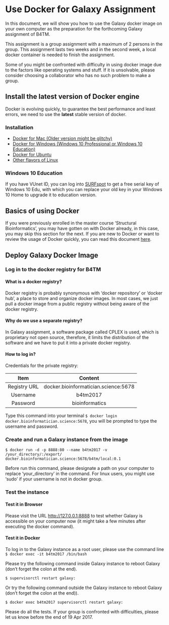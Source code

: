 # Use Docker for Galaxy Assignment

In this document, we will show you how to use the Galaxy docker image on your own computer as the preparation for
the forthcoming Galaxy assignment of B4TM.

This assignment is a group assignment with a maximum of 2 persons in the group. This assignment lasts two weeks
and in the second week, a local docker container is needed to finish the assignment. 

Some of you might be confronted with difficulty in using docker image due to the factors like operating systems
and stuff. If it is unsolvable, please consider choosing a collaborator who has no such problem to make a group.

## Install the latest version of Docker engine

Docker is evolving quickly, to guarantee the best performance and least errors, we need to use the **latest**
stable version of docker. 

### Installation

* [Docker for Mac (Older version might be glitchy)](https://docs.docker.com/docker-for-mac/install/#download-docker-for-mac)
* [Docker for Windows (Windows 10 Professional or Windows 10 Education)](https://docs.docker.com/docker-for-windows/install/)
* [Docker for Ubuntu](https://docs.docker.com/engine/installation/linux/ubuntu/)
* [Other flavors of Linux](https://docs.docker.com/engine/installation/)

### Windows 10 Education

 If you have VUnet ID, you can log into [SURFspot](https://www.surfspot.nl/) to get a free serial key of Windows
 10 Edu, with which you can replace your old key in your Windows 10 Home to upgrade it to education version.
 
## Basics of using Docker

 If you were previously enrolled in the master course ‘Structural Bioinformatics’, you may have gotten on with
 Docker already, in this case, you may skip this section for the next. If you are new to Docker or want to
 review the usage of Docker quickly, you can read this document [here](https://docs.google.com/document/d/1QoL_93B-0VRcJdrxjweUV8JQI0Waehz1rMdiCFeWPeo/edit?usp=sharing).
 
## Deploy Galaxy Docker Image
 
### Log in to the docker registry for B4TM
 
#### What is a docker registry?
Docker registry is probably synonymous with ‘docker repository’ or ‘docker hub’, a place to store and organize
docker images. In most cases, we just pull a docker image from a public registry without being aware of the
docker registry.

#### Why do we use a separate registry?
In Galaxy assignment, a software package called CPLEX is used, which is proprietary not open source, therefore,
it limits the distribution of the software and we have to put it into a private docker registry.

#### How to log in?

Credentials for the private registry:

Item         | Content
:----------: | :----------------------------------:
Registry URL | docker.bioinformatician.science:5678
Username     | b4tm2017
Password     | bioinformatics

Type this command into your terminal `$ docker login docker.bioinformatician.science:5678`, you will be prompted
to type the username and password.

### Create and run a Galaxy instance from the image

`$ docker run -d -p 8888:80 --name b4tm2017 -v /your_directory/:/export/ docker.bioinformatician.science:5678/b4tm/local:0.1`

Before run this command, please designate a path on your computer to replace ‘your_directory’ in the command.
For linux users, you might use ‘sudo’ if your username is not in docker group. 

### Test the instance

#### Test it in Browser

Please visit the URL http://127.0.0.1:8888 to test whether Galaxy is accessible on your computer now
(it might take a few minutes after executing the docker command). 

#### Test it in Docker

To log in to the Galaxy instance as a root user, please use the command line `$ docker exec -it b4tm2017 /bin/bash`

Please try the following command inside Galaxy instance to reboot Galaxy (don’t forget the colon at the end).

```
$ supervisorctl restart galaxy:
```

Or try the following command outside the Galaxy instance to reboot Galaxy (don’t forget the colon at the end)).

```
$ docker exec b4tm2017 supervisorctl restart galaxy:
```

Please do all the tests. If your group is confronted with difficulties, please let us know before the
end of 19 Apr 2017.
